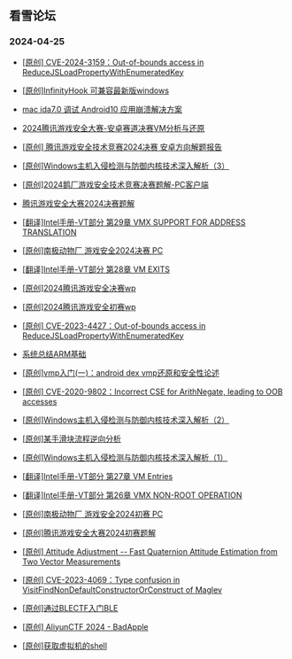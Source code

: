 ## 看雪论坛 
### 2024-04-25

+ [[原创] CVE-2024-3159：Out-of-bounds access in ReduceJSLoadPropertyWithEnumeratedKey](https://bbs.kanxue.com/thread-281484.htm)

+ [[原创]InfinityHook 可兼容最新版windows](https://bbs.kanxue.com/thread-281479.htm)

+ [mac ida7.0 调试 Android10 应用崩溃解决方案](https://bbs.kanxue.com/thread-281473.htm)

+ [2024腾讯游戏安全大赛-安卓赛道决赛VM分析与还原](https://bbs.kanxue.com/thread-281464.htm)

+ [[原创] 腾讯游戏安全技术竞赛2024决赛 安卓方向解题报告](https://bbs.kanxue.com/thread-281463.htm)

+ [[原创]Windows主机入侵检测与防御内核技术深入解析（3）](https://bbs.kanxue.com/thread-281462.htm)

+ [[原创]2024鹅厂游戏安全技术竞赛决赛题解-PC客户端](https://bbs.kanxue.com/thread-281459.htm)

+ [腾讯游戏安全大赛2024决赛题解](https://bbs.kanxue.com/thread-281458.htm)

+ [[翻译]Intel手册-VT部分 第29章 VMX SUPPORT FOR ADDRESS TRANSLATION](https://bbs.kanxue.com/thread-281456.htm)

+ [[原创]南极动物厂 游戏安全2024决赛 PC](https://bbs.kanxue.com/thread-281455.htm)

+ [[翻译]Intel手册-VT部分 第28章 VM EXITS](https://bbs.kanxue.com/thread-281453.htm)

+ [[原创]2024腾讯游戏安全决赛wp](https://bbs.kanxue.com/thread-281452.htm)

+ [[原创]2024腾讯游戏安全初赛wp](https://bbs.kanxue.com/thread-281450.htm)

+ [[原创] CVE-2023-4427：Out-of-bounds access in ReduceJSLoadPropertyWithEnumeratedKey](https://bbs.kanxue.com/thread-281448.htm)

+ [系统总结ARM基础](https://bbs.kanxue.com/thread-281433.htm)

+ [[原创]vmp入门(一)：android dex vmp还原和安全性论述](https://bbs.kanxue.com/thread-281427.htm)

+ [[原创] CVE-2020-9802：Incorrect CSE for ArithNegate, leading to OOB accesses](https://bbs.kanxue.com/thread-281397.htm)

+ [[原创]Windows主机入侵检测与防御内核技术深入解析（2）](https://bbs.kanxue.com/thread-281391.htm)

+ [[原创]某手滑块流程逆向分析](https://bbs.kanxue.com/thread-281383.htm)

+ [[原创]Windows主机入侵检测与防御内核技术深入解析（1）](https://bbs.kanxue.com/thread-281370.htm)

+ [[翻译]Intel手册-VT部分 第27章 VM Entries](https://bbs.kanxue.com/thread-281369.htm)

+ [[翻译]Intel手册-VT部分 第26章 VMX NON-ROOT OPERATION](https://bbs.kanxue.com/thread-281361.htm)

+ [[原创]南极动物厂 游戏安全2024初赛 PC](https://bbs.kanxue.com/thread-281351.htm)

+ [[原创]腾讯游戏安全大赛2024初赛题解](https://bbs.kanxue.com/thread-281334.htm)

+ [[原创] Attitude Adjustment -- Fast Quaternion Attitude Estimation from Two Vector Measurements](https://bbs.kanxue.com/thread-281328.htm)

+ [[原创] CVE-2023-4069：Type confusion in VisitFindNonDefaultConstructorOrConstruct of Maglev](https://bbs.kanxue.com/thread-281320.htm)

+ [[原创]通过BLECTF入门BLE](https://bbs.kanxue.com/thread-281313.htm)

+ [[原创] AliyunCTF 2024 - BadApple](https://bbs.kanxue.com/thread-281291.htm)

+ [[原创]获取虚拟机的shell](https://bbs.kanxue.com/thread-281287.htm)

